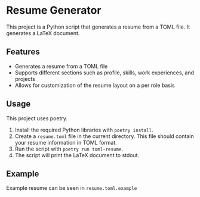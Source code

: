 # Resume Generator

This project is a Python script that generates a resume from a TOML file. It generates a LaTeX document.

## Features

- Generates a resume from a TOML file
- Supports different sections such as profile, skills, work experiences, and projects
- Allows for customization of the resume layout on a per role basis

## Usage

This project uses poetry.

1. Install the required Python libraries with `poetry install`.
2. Create a `resume.toml` file in the current directory. This file should contain your resume information in TOML format.
3. Run the script with `poetry run toml-resume`.
4. The script will print the LaTeX document to stdout.

## Example

Example resume can be seen in `resume.toml.example`
